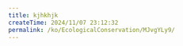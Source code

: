 ```yaml
---
title: kjhkhjk
createTime: 2024/11/07 23:12:32
permalink: /ko/EcologicalConservation/MJvgYLy9/
---
```

